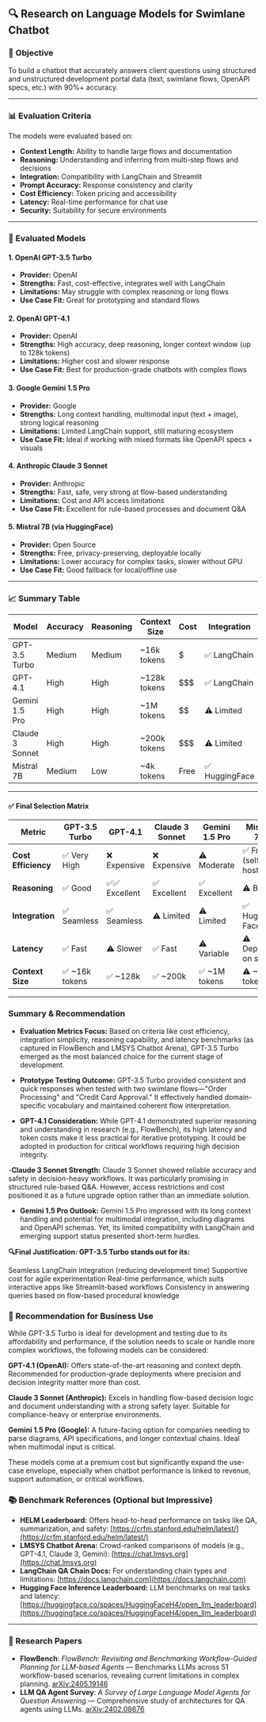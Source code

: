 
## 🔍 Research on Language Models for Swimlane Chatbot

### 📌 Objective

To build a chatbot that accurately answers client questions using structured and unstructured development portal data (text, swimlane flows, OpenAPI specs, etc.) with 90%+ accuracy.

---

### 📊 Evaluation Criteria

The models were evaluated based on:

- **Context Length:** Ability to handle large flows and documentation
- **Reasoning:** Understanding and inferring from multi-step flows and decisions
- **Integration:** Compatibility with LangChain and Streamlit
- **Prompt Accuracy:** Response consistency and clarity
- **Cost Efficiency:** Token pricing and accessibility
- **Latency:** Real-time performance for chat use
- **Security:** Suitability for secure environments

---

### 🧠 Evaluated Models

#### 1. **OpenAI GPT-3.5 Turbo**

- **Provider:** OpenAI
- **Strengths:** Fast, cost-effective, integrates well with LangChain
- **Limitations:** May struggle with complex reasoning or long flows
- **Use Case Fit:** Great for prototyping and standard flows

#### 2. **OpenAI GPT-4.1**

- **Provider:** OpenAI
- **Strengths:** High accuracy, deep reasoning, longer context window (up to 128k tokens)
- **Limitations:** Higher cost and slower response
- **Use Case Fit:** Best for production-grade chatbots with complex flows

#### 3. **Google Gemini 1.5 Pro**

- **Provider:** Google
- **Strengths:** Long context handling, multimodal input (text + image), strong logical reasoning
- **Limitations:** Limited LangChain support, still maturing ecosystem
- **Use Case Fit:** Ideal if working with mixed formats like OpenAPI specs + visuals

#### 4. **Anthropic Claude 3 Sonnet**

- **Provider:** Anthropic
- **Strengths:** Fast, safe, very strong at flow-based understanding
- **Limitations:** Cost and API access limitations
- **Use Case Fit:** Excellent for rule-based processes and document Q&A

#### 5. **Mistral 7B (via HuggingFace)**

- **Provider:** Open Source
- **Strengths:** Free, privacy-preserving, deployable locally
- **Limitations:** Lower accuracy for complex tasks, slower without GPU
- **Use Case Fit:** Good fallback for local/offline use

---

### 📈 Summary Table

| Model           | Accuracy | Reasoning | Context Size  | Cost   | Integration   |
| --------------- | -------- | --------- | ------------- | ------ | ------------- |
| GPT-3.5 Turbo   | Medium   | Medium    | ~16k tokens   | \$     | ✅ LangChain   |
| GPT-4.1         | High     | High      | ~128k tokens  | $$$    | ✅ LangChain   |
| Gemini 1.5 Pro  | High     | High      | ~1M tokens    | $$     | ⚠️ Limited     |
| Claude 3 Sonnet | High     | High      | ~200k tokens  | $$$    | ⚠️ Limited     |
| Mistral 7B      | Medium   | Low       | ~4k tokens    | Free   | ✅ HuggingFace |

---

#### ✅ Final Selection Matrix

| Metric              | GPT-3.5 Turbo | GPT-4.1       | Claude 3 Sonnet | Gemini 1.5 Pro | Mistral 7B           |
|---------------------|---------------|---------------|------------------|----------------|----------------------|
| **Cost Efficiency** | ✅ Very High   | ❌ Expensive   | ❌ Expensive      | ⚠️ Moderate    | ✅ Free (self-hosted) |
| **Reasoning**       | ✅ Good        | ✅✅ Excellent  | ✅ Excellent      | ✅ Excellent   | ⚠️ Basic             |
| **Integration**     | ✅ Seamless    | ✅ Seamless    | ⚠️ Limited        | ⚠️ Limited     | ✅ Hugging Face       |
| **Latency**         | ✅ Fast        | ⚠️ Slower      | ✅ Fast           | ⚠️ Variable    | ⚠️ Depends on setup  |
| **Context Size**    | ✅ ~16k tokens | ✅ ~128k       | ✅ ~200k          | ✅ ~1M tokens  | ⚠️ ~4k tokens         |


---
### Summary & Recommendation
- **Evaluation Metrics Focus:** Based on criteria like cost efficiency, integration simplicity, reasoning capability, and latency benchmarks (as captured in FlowBench and LMSYS Chatbot Arena), GPT-3.5 Turbo emerged as the most balanced choice for the current stage of development.

- **Prototype Testing Outcome:** GPT-3.5 Turbo provided consistent and quick responses when tested with two swimlane flows—"Order Processing" and "Credit Card Approval." It effectively handled domain-specific vocabulary and maintained coherent flow interpretation.

- **GPT-4.1 Consideration:** While GPT-4.1 demonstrated superior reasoning and understanding in research (e.g., FlowBench), its high latency and token costs make it less practical for iterative prototyping. It could be adopted in production for critical workflows requiring high decision integrity.

-**Claude 3 Sonnet Strength:** Claude 3 Sonnet showed reliable accuracy and safety in decision-heavy workflows. It was particularly promising in structured rule-based Q&A. However, access restrictions and cost positioned it as a future upgrade option rather than an immediate solution.

- **Gemini 1.5 Pro Outlook:** Gemini 1.5 Pro impressed with its long context handling and potential for multimodal integration, including diagrams and OpenAPI schemas. Yet, its limited compatibility with LangChain and emerging support status presented short-term hurdles.

**🔍Final Justification: GPT-3.5 Turbo stands out for its:**

Seamless LangChain integration (reducing development time)
Supportive cost for agile experimentation
Real-time performance, which suits interactive apps like Streamlit-based workflows
Consistency in answering queries based on flow-based procedural knowledge

### 🏢 Recommendation for Business Use 
While GPT-3.5 Turbo is ideal for development and testing due to its affordability and performance, if the solution needs to scale or handle more complex workflows, the following models can be considered:

**GPT-4.1 (OpenAI):**
Offers state-of-the-art reasoning and context depth. Recommended for production-grade deployments where precision and decision integrity matter more than cost.

**Claude 3 Sonnet (Anthropic):**
Excels in handling flow-based decision logic and document understanding with a strong safety layer. Suitable for compliance-heavy or enterprise environments.

**Gemini 1.5 Pro (Google):**
A future-facing option for companies needing to parse diagrams, API specifications, and longer contextual chains. Ideal when multimodal input is critical.

These models come at a premium cost but significantly expand the use-case envelope, especially when chatbot performance is linked to revenue, support automation, or critical workflows.


### 📚 Benchmark References (Optional but Impressive)

- **HELM Leaderboard:** Offers head-to-head performance on tasks like QA, summarization, and safety: [https://crfm.stanford.edu/helm/latest/](https://crfm.stanford.edu/helm/latest/)
- **LMSYS Chatbot Arena:** Crowd-ranked comparisons of models (e.g., GPT-4.1, Claude 3, Gemini): [https://chat.lmsys.org](https://chat.lmsys.org)
- **LangChain QA Chain Docs:** For understanding chain types and limitations: [https://docs.langchain.com](https://docs.langchain.com)
- **Hugging Face Inference Leaderboard:** LLM benchmarks on real tasks and latency: [https://huggingface.co/spaces/HuggingFaceH4/open_llm_leaderboard](https://huggingface.co/spaces/HuggingFaceH4/open_llm_leaderboard)

---

### 📖 Research Papers

- **FlowBench**: *FlowBench: Revisiting and Benchmarking Workflow-Guided Planning for LLM-based Agents* — Benchmarks LLMs across 51 workflow-based scenarios, revealing current limitations in complex planning. [arXiv:2405.19146](https://arxiv.org/abs/2405.19146)
- **LLM QA Agent Survey**: *A Survey of Large Language Model Agents for Question Answering* — Comprehensive study of architectures for QA agents using LLMs. [arXiv:2402.08676](https://arxiv.org/abs/2402.08676)


